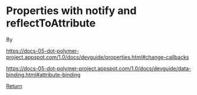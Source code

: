 # Properties with notify and reflectToAttribute

By 

https://docs-05-dot-polymer-project.appspot.com/1.0/docs/devguide/properties.html#change-callbacks

https://docs-05-dot-polymer-project.appspot.com/1.0/docs/devguide/data-binding.html#attribute-binding

[Return](https://github.com/XinyueZ/hello-polymer/blob/master/README.md)